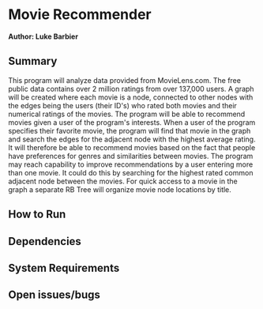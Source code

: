 # Movie Recommender
**Author: Luke Barbier**

## Summary
This program will analyze data provided from MovieLens.com. The free public data contains over 2 million ratings from over 137,000 users. A graph will be created where each movie is a node, connected to other nodes with the edges being the users (their ID's) who rated both movies and their numerical ratings of the movies. The program will be able to recommend movies given a user of the program's interests. When a user of the program specifies their favorite movie, the program will find that movie in the graph and search the edges for the adjacent node with the highest average rating. It will therefore be able to recommend movies based on the fact that people have preferences for genres and similarities between movies. The program may reach capability to improve recommendations by a user entering more than one movie. It could do this by searching for the highest rated common adjacent node between the movies. For quick access to a movie in the graph a separate RB Tree will organize movie node locations by title. 

## How to Run

## Dependencies

## System Requirements

## Open issues/bugs

